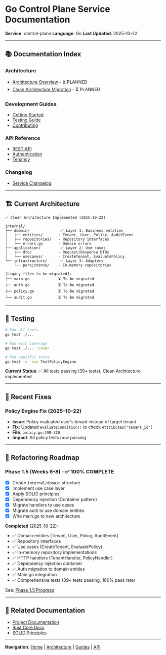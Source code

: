 # Go Control Plane Service Documentation

**Service**: control-plane
**Language**: Go
**Last Updated**: 2025-10-22

---

## 📚 Documentation Index

### Architecture
- [Architecture Overview](./architecture/OVERVIEW.md) - ⏳ PLANNED
- [Clean Architecture Migration](./architecture/CLEAN_ARCHITECTURE_MIGRATION.md) - ⏳ PLANNED

### Development Guides
- [Getting Started](./guides/GETTING_STARTED.md)
- [Testing Guide](./guides/TESTING.md)
- [Contributing](./guides/CONTRIBUTING.md)

### API Reference
- [REST API](./api/REST_API.md)
- [Authentication](./api/AUTH.md)
- [Tenancy](./api/TENANCY.md)

### Changelog
- [Service Changelog](./changelog/CHANGELOG.md)

---

## 🏗️ Current Architecture

```
✅ Clean Architecture Implemented (2025-10-22)

internal/
├── domain/              ✅ Layer 1: Business entities
│   ├── entities/       - Tenant, User, Policy, AuditEvent
│   ├── repositories/   - Repository interfaces
│   └── errors.go       - Domain errors
├── application/         ✅ Layer 2: Use cases
│   ├── dto/            - Request/Response DTOs
│   └── usecases/       - CreateTenant, EvaluatePolicy
└── infrastructure/      ✅ Layer 3: Adapters
    └── persistence/    - In-memory repositories

[Legacy files to be migrated]:
├── main.go             ⏳ To be migrated
├── auth.go             ⏳ To be migrated
├── policy.go           ⏳ To be migrated
└── audit.go            ⏳ To be migrated
```

---

## 🧪 Testing

```bash
# Run all tests
go test ./...

# Run with coverage
go test ./... -cover

# Run specific tests
go test -v -run TestPolicyEngine
```

**Current Status**: ✅ All tests passing (39+ tests), Clean Architecture implemented

---

## 🔧 Recent Fixes

### Policy Engine Fix (2025-10-22)
- **Issue**: Policy evaluated user's tenant instead of target tenant
- **Fix**: Updated `evaluateCondition()` to check `Attributes["tenant_id"]`
- **File**: `policy.go:290-310`
- **Impact**: All policy tests now passing

---

## 📅 Refactoring Roadmap

### Phase 1.5 (Weeks 6-8) - ✅ 100% COMPLETE
- [x] Create `internal/domain` structure
- [x] Implement use case layer
- [x] Apply SOLID principles
- [x] Dependency injection (Container pattern)
- [x] Migrate handlers to use cases
- [x] Migrate auth to use domain entities
- [x] Wire main.go to new architecture

**Completed** (2025-10-22):
- ✅ Domain entities (Tenant, User, Policy, AuditEvent)
- ✅ Repository interfaces
- ✅ Use cases (CreateTenant, EvaluatePolicy)
- ✅ In-memory repository implementations
- ✅ HTTP handlers (TenantHandler, PolicyHandler)
- ✅ Dependency injection container
- ✅ Auth migration to domain entities
- ✅ Main.go integration
- ✅ Comprehensive tests (39+ tests passing, 100% pass rate)

See: [Phase 1.5 Progress](../../../docs/roadmaps/2025-10-22_PHASE_1.5_PROGRESS.md)

---

## 📖 Related Documentation

- [Project Documentation](../../../docs/INDEX.md)
- [Rust Core Docs](../../core/docs/README.md)
- [SOLID Principles](../../../docs/current/SOLID_PRINCIPLES.md)

---

**Navigation**: [Home](../../../README.md) | [Architecture](./architecture/) | [Guides](./guides/) | [API](./api/)
